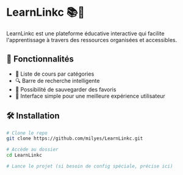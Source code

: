 # LearnLinkc 📚🔗

LearnLinkc est une plateforme éducative interactive qui facilite l'apprentissage à travers des ressources organisées et accessibles.

## 🚀 Fonctionnalités

- 📁 Liste de cours par catégories
- 🔍 Barre de recherche intelligente
- 📌 Possibilité de sauvegarder des favoris
- 🧠 Interface simple pour une meilleure expérience utilisateur

## 🛠️ Installation

```bash
# Clone le repo
git clone https://github.com/milyes/LearnLinkc.git

# Accède au dossier
cd LearnLinkc

# Lance le projet (si besoin de config spéciale, précise ici)
